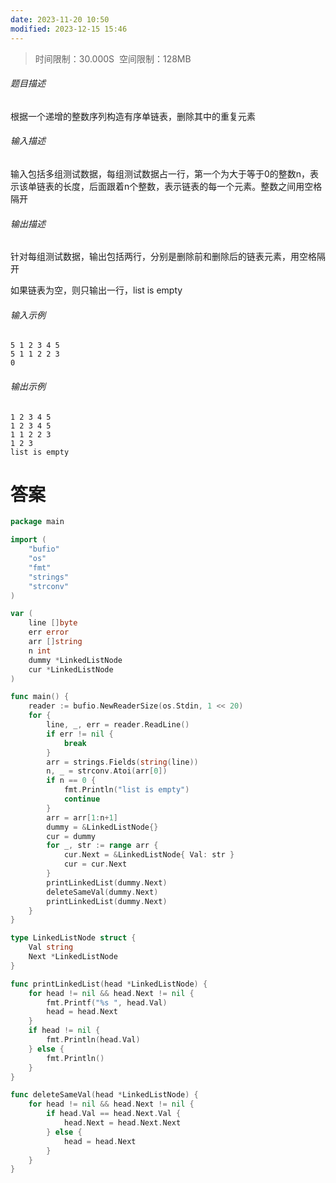 ```yaml
---
date: 2023-11-20 10:50
modified: 2023-12-15 15:46
---
```

>时间限制：30.000S  空间限制：128MB

###### 题目描述

根据一个递增的整数序列构造有序单链表，删除其中的重复元素

###### 输入描述

输入包括多组测试数据，每组测试数据占一行，第一个为大于等于0的整数n，表示该单链表的长度，后面跟着n个整数，表示链表的每一个元素。整数之间用空格隔开

###### 输出描述

针对每组测试数据，输出包括两行，分别是删除前和删除后的链表元素，用空格隔开

如果链表为空，则只输出一行，list is empty

###### 输入示例

```
5 1 2 3 4 5
5 1 1 2 2 3
0
```

###### 输出示例

```
1 2 3 4 5 
1 2 3 4 5 
1 1 2 2 3 
1 2 3 
list is empty
```

# 答案
```go
package main

import (
    "bufio"
    "os"
    "fmt"
    "strings"
    "strconv"
)

var (
    line []byte
    err error
    arr []string
    n int
    dummy *LinkedListNode
    cur *LinkedListNode
)

func main() {
    reader := bufio.NewReaderSize(os.Stdin, 1 << 20)
    for {
        line, _, err = reader.ReadLine()
        if err != nil {
            break
        }
        arr = strings.Fields(string(line))
        n, _ = strconv.Atoi(arr[0])
        if n == 0 {
            fmt.Println("list is empty")
            continue
        }
        arr = arr[1:n+1]
        dummy = &LinkedListNode{}
        cur = dummy
        for _, str := range arr {
            cur.Next = &LinkedListNode{ Val: str }
            cur = cur.Next
        }
        printLinkedList(dummy.Next)
        deleteSameVal(dummy.Next)
        printLinkedList(dummy.Next)
    }
}

type LinkedListNode struct {
    Val string
    Next *LinkedListNode
}

func printLinkedList(head *LinkedListNode) {
    for head != nil && head.Next != nil {
        fmt.Printf("%s ", head.Val)
        head = head.Next
    }
    if head != nil {
        fmt.Println(head.Val)
    } else {
        fmt.Println()
    }
}

func deleteSameVal(head *LinkedListNode) {
    for head != nil && head.Next != nil {
        if head.Val == head.Next.Val {
            head.Next = head.Next.Next
        } else {
            head = head.Next
        }
    }
}
```
